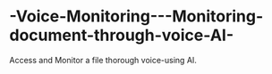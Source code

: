 # -Voice-Monitoring---Monitoring-document-through-voice-AI-
 Access and  Monitor a file thorough voice-using AI.

